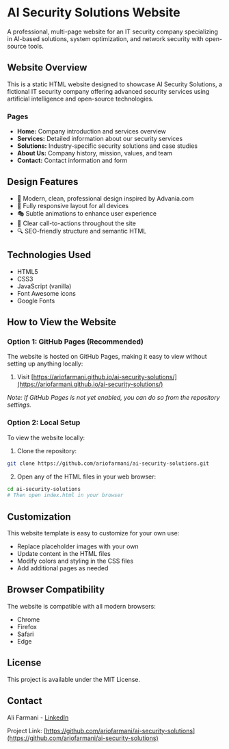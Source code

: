 # AI Security Solutions Website

A professional, multi-page website for an IT security company specializing in AI-based solutions, system optimization, and network security with open-source tools.

## Website Overview

This is a static HTML website designed to showcase AI Security Solutions, a fictional IT security company offering advanced security services using artificial intelligence and open-source technologies.

### Pages

- **Home:** Company introduction and services overview
- **Services:** Detailed information about our security services
- **Solutions:** Industry-specific security solutions and case studies
- **About Us:** Company history, mission, values, and team
- **Contact:** Contact information and form

## Design Features

- 🎨 Modern, clean, professional design inspired by Advania.com
- 📱 Fully responsive layout for all devices
- 🎭 Subtle animations to enhance user experience
- 🎯 Clear call-to-actions throughout the site
- 🔍 SEO-friendly structure and semantic HTML

## Technologies Used

- HTML5
- CSS3
- JavaScript (vanilla)
- Font Awesome icons
- Google Fonts

## How to View the Website

### Option 1: GitHub Pages (Recommended)

The website is hosted on GitHub Pages, making it easy to view without setting up anything locally:

1. Visit [https://ariofarmani.github.io/ai-security-solutions/](https://ariofarmani.github.io/ai-security-solutions/)

*Note: If GitHub Pages is not yet enabled, you can do so from the repository settings.*

### Option 2: Local Setup

To view the website locally:

1. Clone the repository:
```bash
git clone https://github.com/ariofarmani/ai-security-solutions.git
```

2. Open any of the HTML files in your web browser:
```bash
cd ai-security-solutions
# Then open index.html in your browser
```

## Customization

This website template is easy to customize for your own use:

- Replace placeholder images with your own
- Update content in the HTML files
- Modify colors and styling in the CSS files
- Add additional pages as needed

## Browser Compatibility

The website is compatible with all modern browsers:
- Chrome
- Firefox
- Safari
- Edge

## License

This project is available under the MIT License.

## Contact

Ali Farmani - [LinkedIn](https://www.linkedin.com/in/alifarmani/)

Project Link: [https://github.com/ariofarmani/ai-security-solutions](https://github.com/ariofarmani/ai-security-solutions)